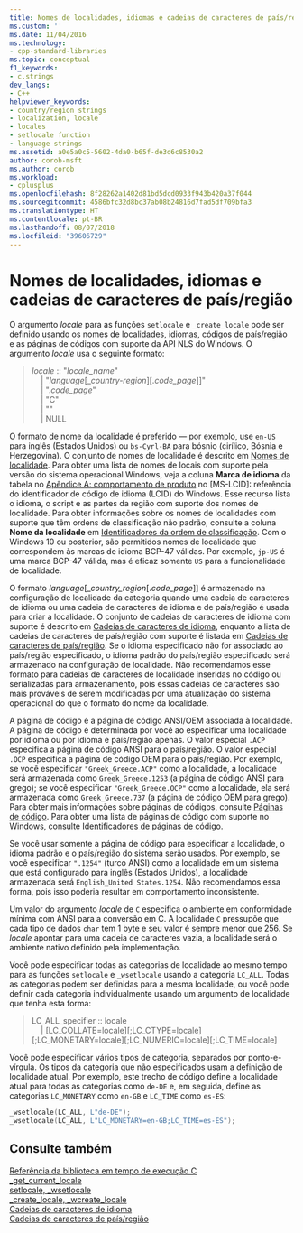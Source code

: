 ```yaml
---
title: Nomes de localidades, idiomas e cadeias de caracteres de país/região | Microsoft Docs
ms.custom: ''
ms.date: 11/04/2016
ms.technology:
- cpp-standard-libraries
ms.topic: conceptual
f1_keywords:
- c.strings
dev_langs:
- C++
helpviewer_keywords:
- country/region strings
- localization, locale
- locales
- setlocale function
- language strings
ms.assetid: a0e5a0c5-5602-4da0-b65f-de3d6c8530a2
author: corob-msft
ms.author: corob
ms.workload:
- cplusplus
ms.openlocfilehash: 8f28262a1402d81bd5dcd0933f943b420a37f044
ms.sourcegitcommit: 4586bfc32d8bc37ab08b24816d7fad5df709bfa3
ms.translationtype: HT
ms.contentlocale: pt-BR
ms.lasthandoff: 08/07/2018
ms.locfileid: "39606729"
---
```

# <a name="locale-names-languages-and-countryregion-strings"></a>Nomes de localidades, idiomas e cadeias de caracteres de país/região

O argumento *locale* para as funções `setlocale` e `_create_locale` pode ser definido usando os nomes de localidades, idiomas, códigos de país/região e as páginas de códigos com suporte da API NLS do Windows. O argumento *locale* usa o seguinte formato:

> *locale* :: "*locale_name*"  
&nbsp;&nbsp;&nbsp;&nbsp;| "*language*\[\_*country-region*]\[.*code_page*]]"  
&nbsp;&nbsp;&nbsp;&nbsp;| ".*code_page*"  
&nbsp;&nbsp;&nbsp;&nbsp;| "C"  
&nbsp;&nbsp;&nbsp;&nbsp;| ""  
&nbsp;&nbsp;&nbsp;&nbsp;| NULL  

O formato de nome da localidade é preferido — por exemplo, use `en-US` para inglês (Estados Unidos) ou `bs-Cyrl-BA` para bósnio (cirílico, Bósnia e Herzegovina). O conjunto de nomes de localidade é descrito em [Nomes de localidade](/windows/desktop/Intl/locale-names). Para obter uma lista de nomes de locais com suporte pela versão do sistema operacional Windows, veja a coluna **Marca de idioma** da tabela no [Apêndice A: comportamento de produto](https://msdn.microsoft.com/library/cc233982.aspx) no [MS-LCID]: referência do identificador de código de idioma (LCID) do Windows. Esse recurso lista o idioma, o script e as partes da região com suporte dos nomes de localidade. Para obter informações sobre os nomes de localidades com suporte que têm ordens de classificação não padrão, consulte a coluna **Nome da localidade** em [Identificadores da ordem de classificação](/windows/desktop/Intl/sort-order-identifiers). Com o Windows 10 ou posterior, são permitidos nomes de localidade que correspondem às marcas de idioma BCP-47 válidas. Por exemplo, `jp-US` é uma marca BCP-47 válida, mas é eficaz somente `US` para a funcionalidade de localidade.

O formato *language*[_*country_region*[.*code_page*]] é armazenado na configuração de localidade da categoria quando uma cadeia de caracteres de idioma ou uma cadeia de caracteres de idioma e de país/região é usada para criar a localidade. O conjunto de cadeias de caracteres de idioma com suporte é descrito em [Cadeias de caracteres de idioma](../c-runtime-library/language-strings.md), enquanto a lista de cadeias de caracteres de país/região com suporte é listada em [Cadeias de caracteres de país/região](../c-runtime-library/country-region-strings.md). Se o idioma especificado não for associado ao país/região especificado, o idioma padrão do país/região especificado será armazenado na configuração de localidade. Não recomendamos esse formato para cadeias de caracteres de localidade inseridas no código ou serializadas para armazenamento, pois essas cadeias de caracteres são mais prováveis de serem modificadas por uma atualização do sistema operacional do que o formato do nome da localidade.

A página de código é a página de código ANSI/OEM associada à localidade. A página de código é determinada por você ao especificar uma localidade por idioma ou por idioma e país/região apenas. O valor especial `.ACP` especifica a página de código ANSI para o país/região. O valor especial `.OCP` especifica a página de código OEM para o país/região. Por exemplo, se você especificar `"Greek_Greece.ACP"` como a localidade, a localidade será armazenada como `Greek_Greece.1253` (a página de código ANSI para grego); se você especificar `"Greek_Greece.OCP"` como a localidade, ela será armazenada como `Greek_Greece.737` (a página de código OEM para grego). Para obter mais informações sobre páginas de códigos, consulte [Páginas de código](../c-runtime-library/code-pages.md). Para obter uma lista de páginas de código com suporte no Windows, consulte [Identificadores de páginas de código](/windows/desktop/Intl/code-page-identifiers).

Se você usar somente a página de código para especificar a localidade, o idioma padrão e o país/região do sistema serão usados. Por exemplo, se você especificar `".1254"` (turco ANSI) como a localidade em um sistema que está configurado para inglês (Estados Unidos), a localidade armazenada será `English_United States.1254`. Não recomendamos essa forma, pois isso poderia resultar em comportamento inconsistente.

Um valor do argumento *locale* de `C` especifica o ambiente em conformidade mínima com ANSI para a conversão em C. A localidade `C` pressupõe que cada tipo de dados `char` tem 1 byte e seu valor é sempre menor que 256. Se *locale* apontar para uma cadeia de caracteres vazia, a localidade será o ambiente nativo definido pela implementação.

Você pode especificar todas as categorias de localidade ao mesmo tempo para as funções `setlocale` e `_wsetlocale` usando a categoria `LC_ALL`. Todas as categorias podem ser definidas para a mesma localidade, ou você pode definir cada categoria individualmente usando um argumento de localidade que tenha esta forma:

> LC_ALL_specifier :: locale  
&nbsp;&nbsp;&nbsp;&nbsp;| [LC_COLLATE=locale][;LC_CTYPE=locale][;LC_MONETARY=locale][;LC_NUMERIC=locale][;LC_TIME=locale]

Você pode especificar vários tipos de categoria, separados por ponto-e-vírgula. Os tipos da categoria que não especificados usam a definição de localidade atual. Por exemplo, este trecho de código define a localidade atual para todas as categorias como `de-DE` e, em seguida, define as categorias `LC_MONETARY` como `en-GB` e `LC_TIME` como `es-ES`:

```C
_wsetlocale(LC_ALL, L"de-DE");
_wsetlocale(LC_ALL, L"LC_MONETARY=en-GB;LC_TIME=es-ES");
```

## <a name="see-also"></a>Consulte também

[Referência da biblioteca em tempo de execução C](../c-runtime-library/c-run-time-library-reference.md)  
[_get_current_locale](../c-runtime-library/reference/get-current-locale.md)  
[setlocale, _wsetlocale](../c-runtime-library/reference/setlocale-wsetlocale.md)  
[_create_locale, _wcreate_locale](../c-runtime-library/reference/create-locale-wcreate-locale.md)  
[Cadeias de caracteres de idioma](../c-runtime-library/language-strings.md)  
[Cadeias de caracteres de país/região](../c-runtime-library/country-region-strings.md)  